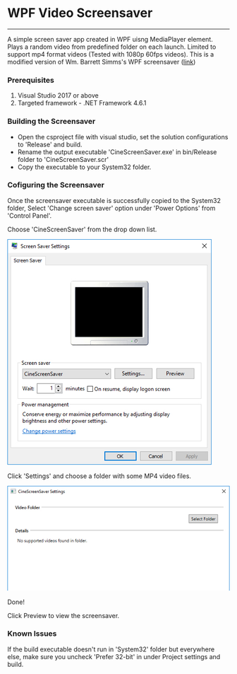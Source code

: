 # WPF Video Screensaver
---
A simple screen saver app created in WPF uisng MediaPlayer element. Plays a random video from predefined folder on each launch. Limited to support mp4 format videos (Tested with 1080p 60fps videos). This is a modified version of Wm. Barrett Simms's WPF screensaver ([link](https://wbsimms.com/create-screensaver-net-wpf/))

### Prerequisites
1. Visual Studio 2017 or above
2. Targeted framework - .NET Framework 4.6.1

### Building the Screensaver
* Open the csproject file with visual studio, set the solution configurations to 'Release' and build. 
* Rename the output executable 'CineScreenSaver.exe' in bin/Release folder to 'CineScreenSaver.scr'
* Copy the executable to your System32 folder.

### Cofiguring the Screensaver
Once the screensaver executable is successfully copied to the System32 folder, Select 'Change screen saver' option under 'Power Options' from 'Control Panel'.

Choose 'CineScreenSaver' from the drop down list.

<!-- <p align="center"> -->
![alt text](https://raw.githubusercontent.com/EverCG/WPF-Video-Screensaver/master/git-images/img-changescreensaver.jpg)
<!-- </p> -->

Click 'Settings' and choose a folder with some MP4 video files.

<!-- <p align="center"> -->
![alt text](https://raw.githubusercontent.com/EverCG/WPF-Video-Screensaver/master/git-images/img-screensaversettings.jpg)
<!-- </p> -->

Done! 

Click Preview to view the screensaver.


### Known Issues
If the build executable doesn't run in 'System32' folder but everywhere else, make sure you uncheck 'Prefer 32-bit' in under Project settings and build.